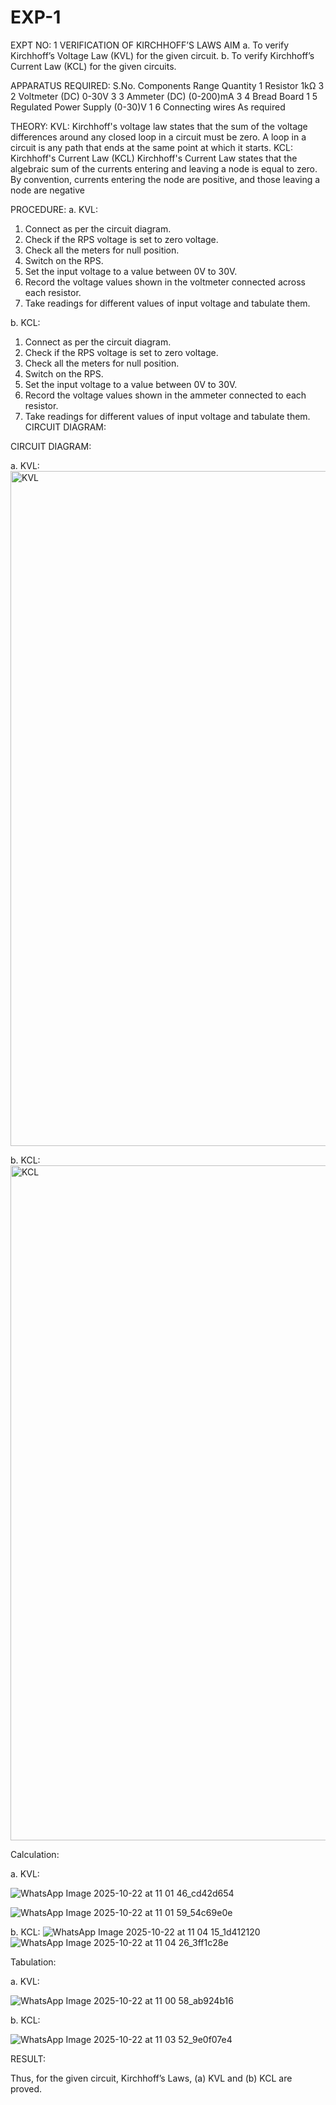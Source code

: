 #  EXP-1
EXPT NO: 1	VERIFICATION OF KIRCHHOFF’S LAWS
AIM
a.   To verify Kirchhoff’s Voltage Law (KVL) for the given circuit. 
b.   To verify Kirchhoff’s Current Law (KCL) for the given circuits.

APPARATUS REQUIRED:
S.No.	Components	Range	Quantity
1	Resistor	1kΩ	3
2	Voltmeter (DC)	0-30V	3
3	Ammeter (DC)	(0-200)mA	3
4	Bread Board		1
5	Regulated Power Supply	(0-30)V	1
6	Connecting wires		As required

THEORY:
KVL: Kirchhoff's voltage law states that the sum of the voltage differences around any closed loop in a circuit must be zero. A loop in a circuit is any path that ends at the same point at which it starts.
KCL:
Kirchhoff's Current Law (KCL) Kirchhoff's Current Law states that the algebraic sum of the currents entering and leaving a node is equal to zero. By convention, currents entering the node are positive, and those leaving a node are negative


PROCEDURE:
a.   KVL:
1.   Connect as per the circuit diagram.
2.   Check if the RPS voltage is set to zero voltage.
3.   Check all the meters for null position.
4.   Switch on the RPS.
5.   Set the input voltage to a value between 0V to 30V.
6.   Record the voltage values shown in the voltmeter connected across each resistor.
7.   Take readings for different values of input voltage and tabulate them.


b.  KCL:
1.   Connect as per the circuit diagram.
2.   Check if the RPS voltage is set to zero voltage.
3.   Check all the meters for null position.
4.   Switch on the RPS.
5.   Set the input voltage to a value between 0V to 30V.
6.   Record the voltage values shown in the ammeter connected to each resistor.
7.   Take readings for different values of input voltage and tabulate them. 
CIRCUIT DIAGRAM:

CIRCUIT DIAGRAM:


a.   KVL:
<img width="1920" height="1080" alt="KVL" src="https://github.com/user-attachments/assets/7840ee33-81b3-43b1-bb65-7a1d9def055e" />



b.  KCL:
 <img width="1920" height="1080" alt="KCL" src="https://github.com/user-attachments/assets/ed0d3e39-bfa0-4f60-a6ea-c740483ec56d" />


Calculation:

a.   KVL:
 
![WhatsApp Image 2025-10-22 at 11 01 46_cd42d654](https://github.com/user-attachments/assets/394330a1-cd27-4cbb-94e7-8a17755c649c)

![WhatsApp Image 2025-10-22 at 11 01 59_54c69e0e](https://github.com/user-attachments/assets/0e2328eb-54b1-4245-94c9-933b105d0b68)

b.  KCL:
![WhatsApp Image 2025-10-22 at 11 04 15_1d412120](https://github.com/user-attachments/assets/aafd54c4-17eb-4632-a9cf-c7e84eef386e)
![WhatsApp Image 2025-10-22 at 11 04 26_3ff1c28e](https://github.com/user-attachments/assets/500215ab-e095-45d7-ba83-f8b67bb6f6d4)




Tabulation:

a.   KVL:
 
![WhatsApp Image 2025-10-22 at 11 00 58_ab924b16](https://github.com/user-attachments/assets/8923ad3a-9d49-4437-af1d-b557ef30d153)


b.  KCL:

![WhatsApp Image 2025-10-22 at 11 03 52_9e0f07e4](https://github.com/user-attachments/assets/1d68ecd2-a3aa-43dc-b193-c65f4b8e3659)


RESULT:

Thus, for the given circuit, Kirchhoff’s Laws, (a) KVL and (b) KCL are proved.
